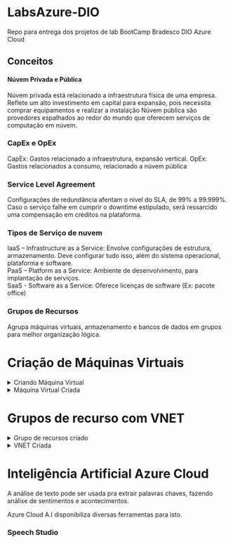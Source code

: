 # LabsAzure-DIO
Repo para entrega dos projetos de lab BootCamp Bradesco DIO Azure Cloud

## Conceitos

#### Núvem Privada e Pública
Núvem privada está relacionado a infraestrutura física de uma empresa. Reflete um alto investimento em capital para expansão, pois necessita comprar equipamentos e realizar a instalação
Núvem pública são provedores espalhados ao redor do mundo que oferecem serviços de computação em núvem.

### CapEx e OpEx
CapEx: Gastos relacionado a infraestrutura, expansão vertical.
OpEx: Gastos relacionados a consumo, relacionado a núvem pública

### Service Level Agreement
Configurações de redundância afentam o nível do SLA, de 99% a 99.999%.
Caso o serviço falhe em cumprir o downtime estipulado, será ressarcido uma compensação em créditos na plataforma.

### Tipos de Serviço de nuvem
IaaS – Infrastructure as a Service: Envolve configurações de estrutura, armazenamento. Deve configurar tudo isso, além do sistema operacional, plataforma e software. <br>
PaaS – Platform as a Service: Ambiente de desenvolvimento, para implantação de serviços.<br>
SaaS - Software as a Service: Oferece licenças de software (Ex: pacote office)

### Grupos de Recursos
Agrupa máquinas virtuais, armazenamento e bancos de dados em grupos para melhor organização lógica.

# Criação de Máquinas Virtuais

<details>
  <summary>Criando Máquina Virtual</summary>
  
  ![Criando Maquina Virtual](imagens/CriandoMaquinaVirtual.png)
</details>
<details>
  <summary>Máquina Virtual Criada</summary>

  ![Maquina Virtual Criada](imagens/MaquinaVirtualCriada.png)
</details>

# Grupos de recurso com VNET

<details>
  <summary>Grupo de recursos criado</summary>
  
  ![Grupo de recursos criado](imagens/GroupoDeRecursos.png?)
</details>
<details>
  <summary>VNET Criada</summary>
  
  ![VNET Criada](imagens/VNet.png?)
</details>

# Inteligência Artificial Azure Cloud
A análise de texto pode ser usada pra extrair palavras chaves, fazendo análise de sentimentos e acontecimentos.<br>

Azure Cloud A.I disponibiliza diversas ferramentas para isto.<br>

### Speech Studio








